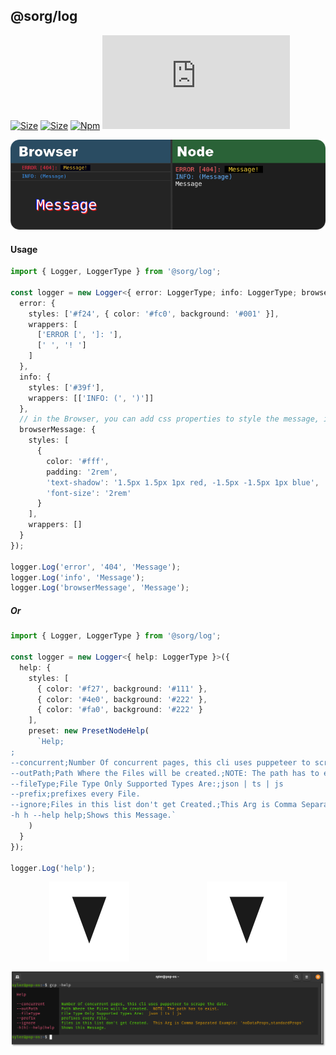 ## @sorg/log

[![Size](https://badgen.net/bundlephobia/min/@sorg/log)](https://bundlephobia.com/result?p=@sorg/log) [![Size](https://badgen.net/packagephobia/install/@sorg/log)](https://bundlephobia.com/result?p=@sorg/log) [![Npm](https://img.shields.io/npm/v/@sorg/log)](https://www.npmjs.com/package/@sorg/log) [![Npm](https://img.shields.io/github/last-commit/TheRealSyler/s.log)](https://github.com/TheRealSyler/s.log)

![](https://raw.githubusercontent.com/TheRealSyler/s.log/master/images/s.logger.png)

#### Usage

```typescript
import { Logger, LoggerType } from '@sorg/log';

const logger = new Logger<{ error: LoggerType; info: LoggerType; browserMessage: LoggerType }>({
  error: {
    styles: ['#f24', { color: '#fc0', background: '#001' }],
    wrappers: [
      ['ERROR [', ']: '],
      [' ', '! ']
    ]
  },
  info: {
    styles: ['#39f'],
    wrappers: [['INFO: (', ')']]
  },
  // in the Browser, you can add css properties to style the message, in node you can only use color and background.
  browserMessage: {
    styles: [
      {
        color: '#fff',
        padding: '2rem',
        'text-shadow': '1.5px 1.5px 1px red, -1.5px -1.5px 1px blue',
        'font-size': '2rem'
      }
    ],
    wrappers: []
  }
});

logger.Log('error', '404', 'Message');
logger.Log('info', 'Message');
logger.Log('browserMessage', 'Message');
```

##### Or

```typescript
import { Logger, LoggerType } from '@sorg/log';

const logger = new Logger<{ help: LoggerType }>({
  help: {
    styles: [
      { color: '#f27', background: '#111' },
      { color: '#4e0', background: '#222' },
      { color: '#fa0', background: '#222' }
    ],
    preset: new PresetNodeHelp(
      `Help;
;
--concurrent;Number Of concurrent pages, this cli uses puppeteer to scrape the data.
--outPath;Path Where the Files will be created.;NOTE: The path has to exist.
--fileType;File Type Only Supported Types Are:;json | ts | js
--prefix;prefixes every File.
--ignore;Files in this list don't get Created.;This Arg is Comma Separated Example: 'noDataProps,standardProps'
-h h --help help;Shows this Message.`
    )
  }
});

logger.Log('help');
```

<span style="display: flex; justify-content: space-around;">
<img src="https://raw.githubusercontent.com/TheRealSyler/s.log/master/images/arrow.png" style="display: inline;">
<img src="https://raw.githubusercontent.com/TheRealSyler/s.log/master/images/arrow.png" style="display: inline;">
</span>

![](https://raw.githubusercontent.com/TheRealSyler/s.log/master/images/logger-ex.png)
